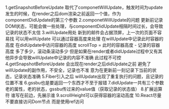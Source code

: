 1.getSnapshotBeforeUpdate
    取代了componetWillUpdate，触发时间为update发生的时候，在render之后dom渲染之前返回一个值，作为componentDidUpdate的第三个参数
2.componetWillUpdate的问题
    更新前记录DOM状态，可能会做一些处理，与componentDidUpdate相隔时间过长，会导致记录的状态不太信
3.willUpdate用处
    新到的邮件会占据顶屏，上一次的页面不容易找
        可以用willUpdate
            可以通过容器高度来处理
                在willUpdate中记录此时容器的高度
                在didUpdate中访问容器的高度
                    scrollTop = 此时的容器高度 - 记录的容器高度
                        多了多少，滚动条滚动多少
            但是如果在render或者didUpdate过程中又有其他异步会导致willUpdate中记录的内容不准确
                此过程不可控
4.getSnapshotBeforeUpdate
    会出现在render之后didUpdate之前
        避免了willUpdate的副作用，不安全，记录也不准
    意为在更新前一刻记录下当前的状态，记录状态准确
5.Fiber引入之后
    willUpdate出现了重复执行的问题，且记录的位置不准
6.gssbu也是要返回一个东西才不至于报错
7.didUpdate一共有三个参数
    老的属性，老的状态，gssbu传过来的value值（获取记录的状态值）
8.扩展运算符
    谁写在前边，先展示谁
9.scrollHeight可以获得容器的滚动高度
10.React尽量不要直接访问Dom节点
    而是使用ref访问
    